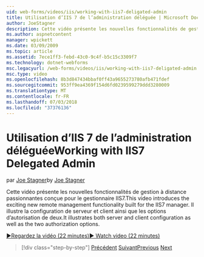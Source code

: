 ```yaml
---
uid: web-forms/videos/iis/working-with-iis7-deligated-admin
title: Utilisation d’IIS 7 de l’administration déléguée | Microsoft Docs
author: JoeStagner
description: Cette vidéo présente les nouvelles fonctionnalités de gestion à distance passionnantes conçue pour le gestionnaire IIS7. Il illustre le serveur et la configuration du client en tant que Bienvenue dans le...
ms.author: aspnetcontent
manager: wpickett
ms.date: 03/09/2009
ms.topic: article
ms.assetid: 7ece1ff3-febd-43c0-9c4f-b5c15c3309f7
ms.technology: dotnet-webforms
msc.legacyurl: /web-forms/videos/iis/working-with-iis7-deligated-admin
msc.type: video
ms.openlocfilehash: 8b3d847434bbaf0ff43a9655273780afb471fdef
ms.sourcegitcommit: 953ff9ea4369f154d6fd0239599279ddd3280009
ms.translationtype: MT
ms.contentlocale: fr-FR
ms.lasthandoff: 07/03/2018
ms.locfileid: "37376136"
---
```

<a name="working-with-iis7-delegated-admin"></a><span data-ttu-id="0d2db-104">Utilisation d’IIS 7 de l’administration déléguée</span><span class="sxs-lookup"><span data-stu-id="0d2db-104">Working with IIS7 Delegated Admin</span></span>
====================
<span data-ttu-id="0d2db-105">par [Joe Stagner](https://github.com/JoeStagner)</span><span class="sxs-lookup"><span data-stu-id="0d2db-105">by [Joe Stagner](https://github.com/JoeStagner)</span></span>

<span data-ttu-id="0d2db-106">Cette vidéo présente les nouvelles fonctionnalités de gestion à distance passionnantes conçue pour le gestionnaire IIS7.</span><span class="sxs-lookup"><span data-stu-id="0d2db-106">This video introduces the exciting new remote management functionality built for the IIS7 manager.</span></span> <span data-ttu-id="0d2db-107">Il illustre la configuration de serveur et client ainsi que les options d’autorisation de deux.</span><span class="sxs-lookup"><span data-stu-id="0d2db-107">It illustrates both server and client configuration as well as the two authorization options.</span></span>

[<span data-ttu-id="0d2db-108">&#9654;Regardez la vidéo (22 minutes)</span><span class="sxs-lookup"><span data-stu-id="0d2db-108">&#9654; Watch video (22 minutes)</span></span>](https://channel9.msdn.com/Blogs/ASP-NET-Site-Videos/working-with-iis7-deligated-admin)

> [!div class="step-by-step"]
> <span data-ttu-id="0d2db-109">[Précédent](developing-and-deploying-in-a-shared-hosting.md)
> [Suivant](feature-specific-delegated-management.md)</span><span class="sxs-lookup"><span data-stu-id="0d2db-109">[Previous](developing-and-deploying-in-a-shared-hosting.md)
[Next](feature-specific-delegated-management.md)</span></span>
